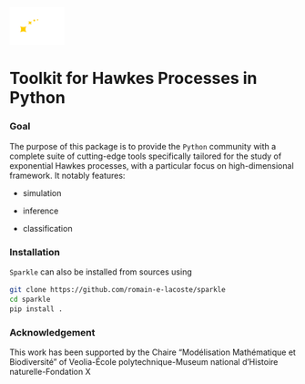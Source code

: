 
<a href="https://github.com/romain-e-lacoste/sparkle">
    <img src="doc/logos/sparkle-logo-white.svg" alt="Sparkle white logo" width=96/>
</a>


# Toolkit for Hawkes Processes in Python


### Goal

The purpose of this package is to provide the `Python` community with 
a complete suite of cutting-edge tools specifically tailored for 
the study of exponential Hawkes processes, with a particular focus 
on high-dimensional framework. It notably features:

  * simulation

  * inference

  * classification

### Installation

`Sparkle` can also be installed from sources using
```bash
git clone https://github.com/romain-e-lacoste/sparkle
cd sparkle
pip install .
```


### Acknowledgement

This work has been supported by the Chaire “Modélisation Mathématique et Biodiversité”
of Veolia-École polytechnique-Museum national d’Histoire naturelle-Fondation X